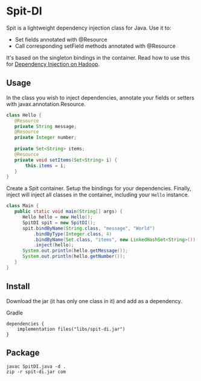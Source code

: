 # Spit-DI

Spit is a lightweight dependency injection class for Java. Use it to:
 * Set fields annotated with @Resource
 * Call corresponding setField methods annotated with @Resource    

It's based on the singleton bindings in the container. Read how to use this for [Dependency Injection on Hadoop](http://paulmazak.blogspot.com/2015/06/dependency-injection-on-hadoop.html).

## Usage

In the class you wish to inject dependencies, annotate your fields or setters with javax.annotation.Resource.

```java
class Hello {
   @Resource
   private String message;
   @Resource
   private Integer number;
   
   private Set<String> items;
   @Resource
   private void setItems(Set<String> i) {
       this.items = i;
   }
}
```

Create a Spit container. Setup the bindings for your dependencies. Finally, inject will inject all classes in the container, including your `Hello` instance.

```java
class Main {
   public static void main(String[] args) {
      Hello hello = new Hello();
      SpitDI spit = new SpitDI();
      spit.bindByName(String.class, "message", "World")
          .bindByType(Integer.class, 4)
          .bindByName(Set.class, "items", new LinkedHashSet<String>())
          .inject(hello);
      System.out.println(hello.getMessage());
      System.out.println(hello.getNumber());
   }
}
```

## Install

Download the jar (it has only one class in it) and add as a dependency.

Gradle
```
dependencies {
    implementation files("libs/spit-di.jar")
}
```

## Package

```
javac SpitDI.java -d .
zip -r spit-di.jar com
```
